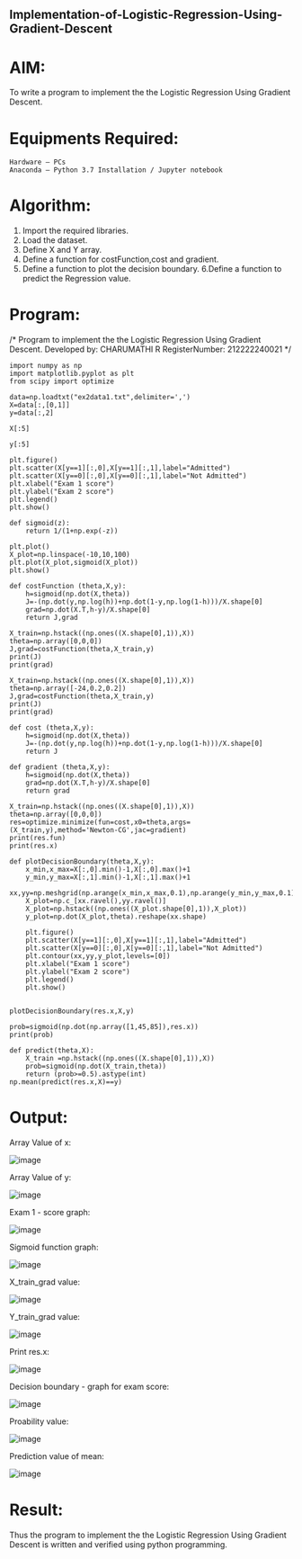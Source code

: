 ## Implementation-of-Logistic-Regression-Using-Gradient-Descent
# AIM:

To write a program to implement the the Logistic Regression Using Gradient Descent.
# Equipments Required:

    Hardware – PCs
    Anaconda – Python 3.7 Installation / Jupyter notebook

# Algorithm:

1. Import the required libraries.
2. Load the dataset.
3. Define X and Y array.
4. Define a function for costFunction,cost and gradient.
5. Define a function to plot the decision boundary. 6.Define a function to predict the 
   Regression value.

# Program:

/*
Program to implement the the Logistic Regression Using Gradient Descent.
Developed by: CHARUMATHI R
RegisterNumber: 212222240021 
*/
```
import numpy as np
import matplotlib.pyplot as plt
from scipy import optimize

data=np.loadtxt("ex2data1.txt",delimiter=',')
X=data[:,[0,1]]
y=data[:,2]

X[:5]

y[:5]

plt.figure()
plt.scatter(X[y==1][:,0],X[y==1][:,1],label="Admitted")
plt.scatter(X[y==0][:,0],X[y==0][:,1],label="Not Admitted")
plt.xlabel("Exam 1 score")
plt.ylabel("Exam 2 score")
plt.legend()
plt.show()

def sigmoid(z):
    return 1/(1+np.exp(-z))

plt.plot()
X_plot=np.linspace(-10,10,100)
plt.plot(X_plot,sigmoid(X_plot))
plt.show()

def costFunction (theta,X,y):
    h=sigmoid(np.dot(X,theta))
    J=-(np.dot(y,np.log(h))+np.dot(1-y,np.log(1-h)))/X.shape[0]
    grad=np.dot(X.T,h-y)/X.shape[0]
    return J,grad

X_train=np.hstack((np.ones((X.shape[0],1)),X))
theta=np.array([0,0,0])
J,grad=costFunction(theta,X_train,y)
print(J)
print(grad)

X_train=np.hstack((np.ones((X.shape[0],1)),X))
theta=np.array([-24,0.2,0.2])
J,grad=costFunction(theta,X_train,y)
print(J)
print(grad)

def cost (theta,X,y):
    h=sigmoid(np.dot(X,theta))
    J=-(np.dot(y,np.log(h))+np.dot(1-y,np.log(1-h)))/X.shape[0]
    return J

def gradient (theta,X,y):
    h=sigmoid(np.dot(X,theta))
    grad=np.dot(X.T,h-y)/X.shape[0]
    return grad

X_train=np.hstack((np.ones((X.shape[0],1)),X))
theta=np.array([0,0,0])
res=optimize.minimize(fun=cost,x0=theta,args=(X_train,y),method='Newton-CG',jac=gradient)
print(res.fun)
print(res.x)

def plotDecisionBoundary(theta,X,y):
    x_min,x_max=X[:,0].min()-1,X[:,0].max()+1
    y_min,y_max=X[:,1].min()-1,X[:,1].max()+1
    xx,yy=np.meshgrid(np.arange(x_min,x_max,0.1),np.arange(y_min,y_max,0.1))
    X_plot=np.c_[xx.ravel(),yy.ravel()]
    X_plot=np.hstack((np.ones((X_plot.shape[0],1)),X_plot))
    y_plot=np.dot(X_plot,theta).reshape(xx.shape)
    
    plt.figure()
    plt.scatter(X[y==1][:,0],X[y==1][:,1],label="Admitted")
    plt.scatter(X[y==0][:,0],X[y==0][:,1],label="Not Admitted")
    plt.contour(xx,yy,y_plot,levels=[0])
    plt.xlabel("Exam 1 score")
    plt.ylabel("Exam 2 score")
    plt.legend()
    plt.show()


plotDecisionBoundary(res.x,X,y)

prob=sigmoid(np.dot(np.array([1,45,85]),res.x))
print(prob)

def predict(theta,X):
    X_train =np.hstack((np.ones((X.shape[0],1)),X))
    prob=sigmoid(np.dot(X_train,theta))
    return (prob>=0.5).astype(int)
np.mean(predict(res.x,X)==y)
```
# Output:
Array Value of x:


![image](https://user-images.githubusercontent.com/119389139/233685454-0adb4b94-f3fd-4e97-b8aa-6fcefb043d74.png)



Array Value of y:





![image](https://user-images.githubusercontent.com/119389139/233685521-644c69ed-e33f-4c87-9328-fc0bef73714c.png)

Exam 1 - score graph:








![image](https://user-images.githubusercontent.com/119389139/233688106-0246eac6-0a24-4b94-b162-1c08c4777107.png)


Sigmoid function graph:







![image](https://user-images.githubusercontent.com/119389139/233685832-e45b2e1b-aaf0-4828-bb22-eb845e32030b.png)


X_train_grad value:








![image](https://user-images.githubusercontent.com/119389139/233686027-0877fcff-43e1-458b-9c76-775fd2c09e98.png)


Y_train_grad value:





![image](https://user-images.githubusercontent.com/119389139/233686071-d4e01b9b-5bf1-4b47-b546-9f82e30c6213.png)


Print res.x:



![image](https://user-images.githubusercontent.com/119389139/233686143-e28eb2d2-b7b7-42ff-9ce9-6009bd8ebfc5.png)


Decision boundary - graph for exam score:



![image](https://user-images.githubusercontent.com/119389139/233686223-36c51815-9370-4076-885a-85c553eee393.png)


Proability value:




![image](https://user-images.githubusercontent.com/119389139/233686314-7faa0663-8a83-49a7-9194-3941b2733b51.png)


Prediction value of mean:




![image](https://user-images.githubusercontent.com/119389139/233686372-15b81f06-74a3-4c98-b2c2-278b326ee179.png)








# Result:
Thus the program to implement the the Logistic Regression Using Gradient Descent is written and verified using python programming.
